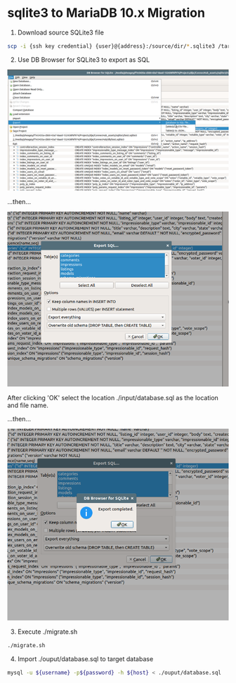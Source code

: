 # sqlite3 to MariaDB 10.x Migration

1) Download source SQLite3 file

```bash
scp -i {ssh key credential} {user}@{address}:/source/dir/*.sqlite3 /target/local/dir/
```

2) Use DB Browser for SQLite3 to export as SQL

![DB Browser for SQLite3](./imgs/export_sql_menu_location.png "DB Browser for SQLite")

...then...

![DB Browser for SQLite3](./imgs/export_sql_settings.png "DB Browser for SQLite")

After clicking 'OK' select the location ./input/database.sql as the location and file name.

...then...

![DB Browser for SQLite3](./imgs/export_successful.png "DB Browser for SQLite")

3) Execute ./migrate.sh

```bash
./migrate.sh
```

4) Import ./ouput/database.sql to target database

```bash
mysql -u ${username} -p${password} -h ${host} < ./ouput/database.sql
```